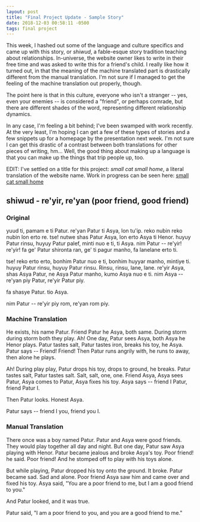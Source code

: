 ```yaml
---
layout: post
title: "Final Project Update - Sample Story"
date: 2018-12-03 00:58:11 -0500
tags: final project 
---
```

This week, I hashed out some of the language and culture specifics and came up with this story, or _shiwud_, a fable-esque story tradition teaching about relationships. In-universe, the website owner likes to write in their free time and was asked to write this for a friend's child. I really like how it turned out, in that the meaning of the machine translated part is drastically different from the manual translation. I'm not sure if I managed to get the feeling of the machine translation out properly, though.

The point here is that in this culture, everyone who isn't a stranger -- yes, even your enemies -- is considered a "friend", or perhaps comrade, but there are different shades of the word, representing different relationship dynamics. 

In any case, I'm feeling a bit behind; I've been swamped with work recently. At the very least, I'm hoping I can get a few of these types of stories and a few snippets up for a homepage by the presentation next week. I'm not sure I can get this drastic of a contrast between both translations for other pieces of writing, hm... Well, the good thing about making up a language is that you can make up the things that trip people up, too.

EDIT: I've settled on a title for this project: _small cat small home_, a literal translation of the website name. Work in progress can be seen here: [small cat small home]({{site.baseurl}}/remo/index.html)

## shiwud - re'yir, re'yan (poor friend, good friend)

### Original

yuud ti, pamam e ti Patur. re'yan Patur ti Asya, lon tu'ip. reko nubin reko nubin lon erto re. tse! nutwe shas Patur Asya, lon erto Asya ti Henor. huyuy Patur rinsu, huyuy Patur palef, minti nuo e ti, ti Asya. nim Patur -- re'yir! re'yir! fa ge' Patur shironta ran, ge' ti pagur manho, fa lanelane erto ti.

tse! reko erto erto, bonhim Patur nuo e ti, bonhim huyyar manho, mintiye ti. huyuy Patur rinsu, huyuy Patur rinsu. Rinsu, rinsu, lane, lane. re'yir Asya, shas Asya Patur, ne Asya Patur manho, kumo Asya nuo e ti. nim Asya -- re'yan piy Patur, re'yir Patur piy.  

fa shasye Patur. tio Asya.

nim Patur -- re'yir piy rom, re'yan rom piy.

### Machine Translation

He exists, his name Patur. Friend Patur he Asya, both same. During storm during storm both they play. Ah! One day, Patur sees Asya, both Asya he Henor plays. Patur tastes salt, Patur tastes iron, breaks his toy, he Asya. Patur says -- Friend! Friend! Then Patur runs angrily with, he runs to away, then alone he plays.

Ah! During play play, Patur drops his toy, drops to ground, he breaks. Patur tastes salt, Patur tastes salt. Salt, salt, one, one. Friend Asya, Asya sees Patur, Asya comes to Patur, Asya fixes his toy. Asya says -- friend I Patur, friend Patur I.

Then Patur looks. Honest Asya.

Patur says -- friend I you, friend you I.

### Manual Translation

There once was a boy named Patur. Patur and Asya were good friends. They would play together all day and night. But one day, Patur saw Asya playing with Henor. Patur became jealous and broke Asya's toy. Poor friend! he said. Poor friend! And he stomped off to play with his toys alone.

But while playing, Patur dropped his toy onto the ground. It broke. Patur became sad. Sad and alone. Poor friend Asya saw him and came over and fixed his toy. Asya said, "You are a poor friend to me, but I am a good friend to you."

And Patur looked, and it was true.

Patur said, "I am a poor friend to you, and you are a good friend to me." 
